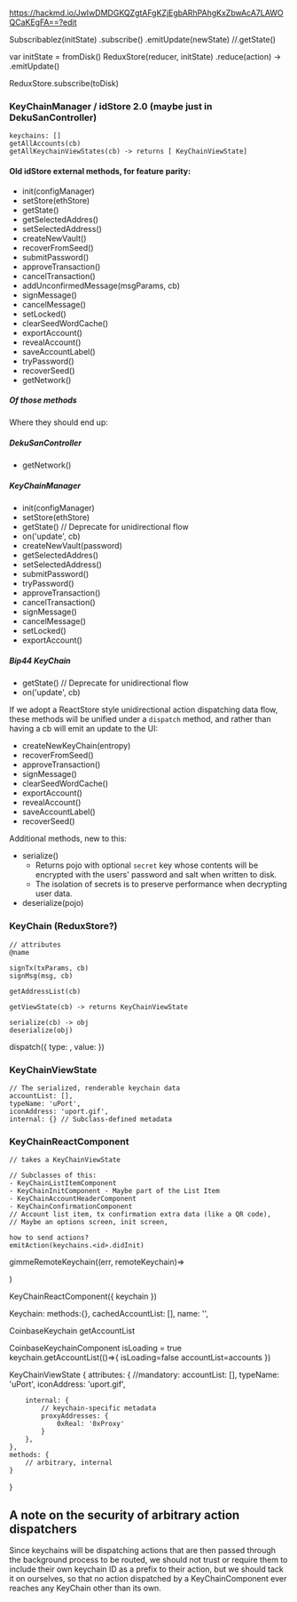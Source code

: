 https://hackmd.io/JwIwDMDGKQZgtAFgKZjEgbARhPAhgKxZbwAcA7LAWOQCaKEgFA==?edit

Subscribablez(initState)
 .subscribe()
 .emitUpdate(newState)
 //.getState()


var initState = fromDisk()
ReduxStore(reducer, initState)
.reduce(action) -> .emitUpdate()

ReduxStore.subscribe(toDisk)


### KeyChainManager / idStore 2.0 (maybe just in DekuSanController)
	keychains: []
	getAllAccounts(cb)
	getAllKeychainViewStates(cb) -> returns [ KeyChainViewState]

#### Old idStore external methods, for feature parity:

- init(configManager)
- setStore(ethStore)
- getState()
- getSelectedAddres()
- setSelectedAddress()
- createNewVault()
- recoverFromSeed()
- submitPassword()
- approveTransaction()
- cancelTransaction()
- addUnconfirmedMessage(msgParams, cb)
- signMessage()
- cancelMessage()
- setLocked()
- clearSeedWordCache()
- exportAccount()
- revealAccount()
- saveAccountLabel()
- tryPassword()
- recoverSeed()
- getNetwork()

##### Of those methods

Where they should end up:

##### DekuSanController

- getNetwork()

##### KeyChainManager

- init(configManager)
- setStore(ethStore)
- getState() // Deprecate for unidirectional flow
- on('update', cb)
- createNewVault(password)
- getSelectedAddres()
- setSelectedAddress()
- submitPassword()
- tryPassword()
- approveTransaction()
- cancelTransaction()
- signMessage()
- cancelMessage()
- setLocked()
- exportAccount()

##### Bip44 KeyChain

- getState() // Deprecate for unidirectional flow
- on('update', cb)

If we adopt a ReactStore style unidirectional action dispatching data flow, these methods will be unified under a `dispatch` method, and rather than having a cb will emit an update to the UI:

- createNewKeyChain(entropy)
- recoverFromSeed()
- approveTransaction()
- signMessage()
- clearSeedWordCache()
- exportAccount()
- revealAccount()
- saveAccountLabel()
- recoverSeed()

Additional methods, new to this:
- serialize()
  - Returns pojo with optional `secret` key whose contents will be encrypted with the users' password and salt when written to disk.
  - The isolation of secrets is to preserve performance when decrypting user data.
- deserialize(pojo)

### KeyChain (ReduxStore?)
	// attributes
	@name

    signTx(txParams, cb)
    signMsg(msg, cb)

	getAddressList(cb)

	getViewState(cb) -> returns KeyChainViewState

    serialize(cb) -> obj
    deserialize(obj)

  dispatch({ type: <str>, value: <pojo> })


### KeyChainViewState
	// The serialized, renderable keychain data
    accountList: [],
    typeName: 'uPort',
    iconAddress: 'uport.gif',
	internal: {} // Subclass-defined metadata

### KeyChainReactComponent
    // takes a KeyChainViewState

	// Subclasses of this:
	- KeyChainListItemComponent
	- KeyChainInitComponent - Maybe part of the List Item
	- KeyChainAccountHeaderComponent
	- KeyChainConfirmationComponent
	// Account list item, tx confirmation extra data (like a QR code),
	// Maybe an options screen, init screen,

    how to send actions?
    emitAction(keychains.<id>.didInit)


gimmeRemoteKeychain((err, remoteKeychain)=>

)





KeyChainReactComponent({
    keychain
})

Keychain:
	methods:{},
	cachedAccountList: [],
	name: '',


CoinbaseKeychain
    getAccountList


CoinbaseKeychainComponent
   isLoading = true
   keychain.getAccountList(()=>{
     isLoading=false
     accountList=accounts
   })





KeyChainViewState {
	attributes: {
		//mandatory:
		accountList: [],
		typeName: 'uPort',
		iconAddress: 'uport.gif',

		internal: {
			// keychain-specific metadata
			proxyAddresses: {
				0xReal: '0xProxy'
			}
		},
	},
	methods: {
		// arbitrary, internal
	}
}

## A note on the security of arbitrary action dispatchers

Since keychains will be dispatching actions that are then passed through the background process to be routed, we should not trust or require them to include their own keychain ID as a prefix to their action, but we should tack it on ourselves, so that no action dispatched by a KeyChainComponent ever reaches any KeyChain other than its own.


